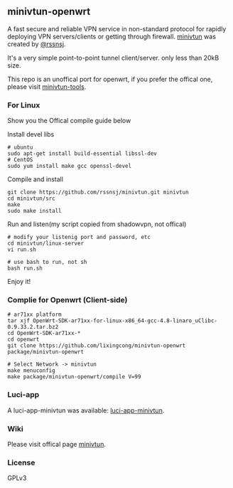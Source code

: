 ## minivtun-openwrt

A fast secure and reliable VPN service in non-standard protocol for rapidly deploying VPN servers/clients or getting through firewall. [minivtun](https://github.com/rssnsj/minivtun) was created by [@rssnsj](https://github.com/rssnsj). 

It's a very simple point-to-point tunnel client/server. only less than 20kB size.

This repo is an unoffical port for openwrt, if you prefer the offical one, please visit [minivtun-tools](https://github.com/rssnsj/network-feeds/tree/master/minivtun-tools).

### For Linux

Show you the Offical compile guide below

Install devel libs

	# ubuntu
	sudo apt-get install build-essential libssl-dev
	# CentOS
	sudo yum install make gcc openssl-devel

Compile and install

    git clone https://github.com/rssnsj/minivtun.git minivtun
    cd minivtun/src
    make
    sudo make install

Run and listen(my script copied from shadowvpn, not offical)

	# modify your listenig port and password, etc
	cd minivtun/linux-server
	vi run.sh

	# use bash to run, not sh
	bash run.sh
	
Enjoy it!

### Complie for Openwrt (Client-side)

	# ar71xx platform
	tar xjf OpenWrt-SDK-ar71xx-for-linux-x86_64-gcc-4.8-linaro_uClibc-0.9.33.2.tar.bz2
	cd OpenWrt-SDK-ar71xx-*
	cd openwrt
	git clone https://github.com/lixingcong/minivtun-openwrt package/minivtun-openwrt

	# Select Network -> minivtun
	make menuconfig
	make package/minivtun-openwrt/compile V=99

### Luci-app

A luci-app-minivtun was available: [luci-app-minivtun](https://github.com/lixingcong/luci-app-minivtun).

### Wiki

Please visit offical page [minivtun](https://github.com/rssnsj/minivtun).

### License

GPLv3
